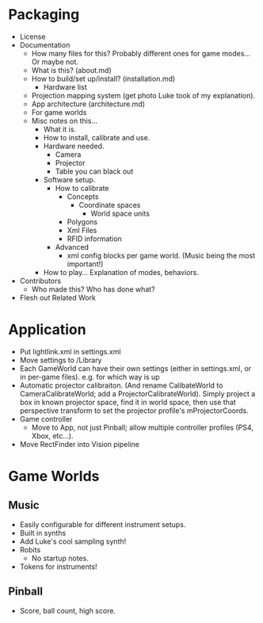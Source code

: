 # Packaging
- License
- Documentation
	- How many files for this? Probably different ones for game modes... Or maybe not.
	- What is this? (about.md)
	- How to build/set up/install? (installation.md)
		- Hardware list
	- Projection mapping system (get photo Luke took of my explanation).
	- App architecture (architecture.md)
	- For game worlds
	- Misc notes on this...
		- What it is.
		- How to install, calibrate and use.
        - Hardware needed.
            - Camera
            - Projector
            - Table you can black out
        - Software setup.
            - How to calibrate
                - Concepts
                    - Coordinate spaces
                        - World space units
                - Polygons
                - Xml Files
                - RFID information
            - Advanced
                - xml config blocks per game world. (Music being the most important!)
        - How to play… Explanation of modes, behaviors.
- Contributors
	- Who made this? Who has done what?
- Flesh out Related Work

# Application

- Put lightlink.xml in settings.xml
- Move settings to /Library
- Each GameWorld can have their own settings (either in settings.xml, or in per-game files). e.g. for which way is up
- Automatic projector calibraiton. (And rename CalibateWorld to CameraCalibrateWorld; add a ProjectorCalibrateWorld). Simply project a box in known projector space, find it in world space, then use that perspective transform to set the projector profile's mProjectorCoords.
- Game controller
	- Move to App, not just Pinball; allow multiple controller profiles (PS4, Xbox, etc...).
- Move RectFinder into Vision pipeline

# Game Worlds

## Music
- Easily configurable for different instrument setups.
- Built in synths
- Add Luke's cool sampling synth!
- Robits
	- No startup notes.
- Tokens for instruments!

## Pinball
- Score, ball count, high score.
